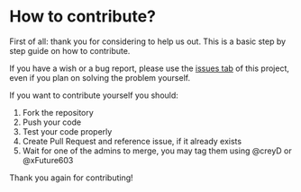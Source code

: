# How to contribute?

First of all: thank you for considering to help us out. This is a basic step by step guide on how to contribute.

If you have a wish or a bug report, please use the [issues tab](https://github.com/LazyProggers/project_zero/issues) of this project, even if you plan on solving the problem yourself.

If you want to contribute yourself you should:

1. Fork the repository
2. Push your code
3. Test your code properly
4. Create Pull Request and reference issue, if it already exists
5. Wait for one of the admins to merge, you may tag them using @creyD or @xFuture603

Thank you again for contributing!
